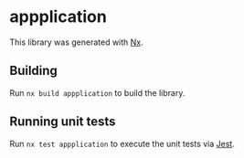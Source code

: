 # appplication

This library was generated with [Nx](https://nx.dev).

## Building

Run `nx build appplication` to build the library.

## Running unit tests

Run `nx test appplication` to execute the unit tests via [Jest](https://jestjs.io).
